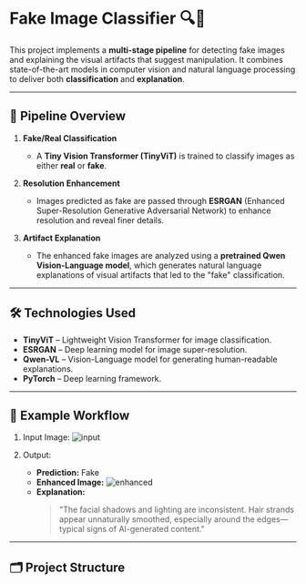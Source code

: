 # Fake Image Classifier 🔍🧠

This project implements a **multi-stage pipeline** for detecting fake images and explaining the visual artifacts that suggest manipulation. It combines state-of-the-art models in computer vision and natural language processing to deliver both **classification** and **explanation**.

---

## 🧬 Pipeline Overview

1. **Fake/Real Classification**
   - A **Tiny Vision Transformer (TinyViT)** is trained to classify images as either **real** or **fake**.

2. **Resolution Enhancement**
   - Images predicted as fake are passed through **ESRGAN** (Enhanced Super-Resolution Generative Adversarial Network) to enhance resolution and reveal finer details.

3. **Artifact Explanation**
   - The enhanced fake images are analyzed using a **pretrained Qwen Vision-Language model**, which generates natural language explanations of visual artifacts that led to the "fake" classification.

---

## 🛠️ Technologies Used

- **TinyViT** – Lightweight Vision Transformer for image classification.
- **ESRGAN** – Deep learning model for image super-resolution.
- **Qwen-VL** – Vision-Language model for generating human-readable explanations.
- **PyTorch** – Deep learning framework.


---

## 🧪 Example Workflow

1. Input Image:
   ![input](assets/sample_input.jpg)

2. Output:
   - **Prediction:** Fake
   - **Enhanced Image:** ![enhanced](assets/sample_enhanced.jpg)
   - **Explanation:**  
     > "The facial shadows and lighting are inconsistent. Hair strands appear unnaturally smoothed, especially around the edges—typical signs of AI-generated content."

---

## 🗂️ Project Structure

